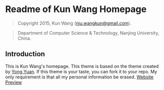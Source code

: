 # Readme of Kun Wang Homepage
> Copyright 2015, Kun Wang (nju.wangkun@gmail.com).

> Department of Computer Science & Technology, Nanjing University, China.

## Introduction

This is Kun Wang's homepage. This theme is based on the theme created by [Yong Yuan](https://github.com/willard-yuan). If this theme is your taste, you can fork it to your repo. My only requirement is that all my personal information be erased. [Website Preview](http://kun-wang.github.io/)
